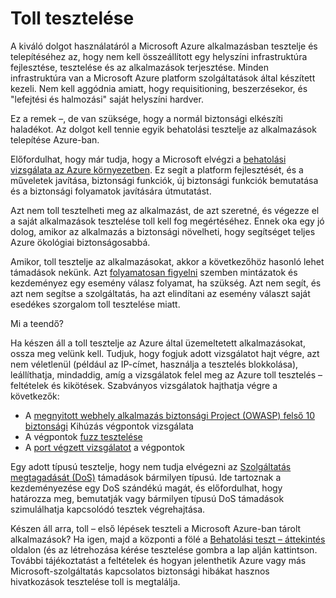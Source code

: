 <properties
   pageTitle="Toll tesztelése |} Microsoft Azure"
   description="A cikk áttekintést nyújt a behatolási (pentest) tesztelésének, és hogyan végre pentest Azure infrastruktúra futó alkalmazás szemben."
   services="security"
   documentationCenter="na"
   authors="YuriDio"
   manager="swadhwa"
   editor="TomSh"/>

<tags
   ms.service="security"
   ms.devlang="na"
   ms.topic="article"
   ms.tgt_pltfrm="na"
   ms.workload="na"
   ms.date="10/25/2016"
   ms.author="yurid"/>

# <a name="pen-testing"></a>Toll tesztelése

A kiváló dolgot használatáról a Microsoft Azure alkalmazásban tesztelje és telepítéséhez az, hogy nem kell összeállított egy helyszíni infrastruktúra fejlesztése, tesztelése és az alkalmazások terjesztése. Minden infrastruktúra van a Microsoft Azure platform szolgáltatások által készített kezeli. Nem kell aggódnia amiatt, hogy requisitioning, beszerzésekor, és "lefejtési és halmozási" saját helyszíni hardver.

Ez a remek –, de van szüksége, hogy a normál biztonsági elkészíti haladékot. Az dolgot kell tennie egyik behatolási tesztelje az alkalmazások telepítése Azure-ban.

Előfordulhat, hogy már tudja, hogy a Microsoft elvégzi a [behatolási vizsgálata az Azure környezetben](https://gallery.technet.microsoft.com/Cloud-Red-Teaming-b837392e). Ez segít a platform fejlesztését, és a műveletek javítása, biztonsági funkciók, új biztonsági funkciók bemutatása és a biztonsági folyamatok javítására útmutatást.

Azt nem toll tesztelheti meg az alkalmazást, de azt szeretné, és végezze el a saját alkalmazások tesztelése toll kell fog megértéséhez. Ennek oka egy jó dolog, amikor az alkalmazás a biztonsági növelheti, hogy segítséget teljes Azure ökológiai biztonságosabbá.

Amikor, toll tesztelje az alkalmazásokat, akkor a következőhöz hasonló lehet támadások nekünk. Azt [folyamatosan figyelni](http://blogs.msdn.com/b/azuresecurity/archive/2015/07/05/best-practices-to-protect-your-azure-deployment-against-cloud-drive-by-attacks.aspx) szemben mintázatok és kezdeményez egy esemény válasz folyamat, ha szükség. Azt nem segít, és azt nem segítse a szolgáltatás, ha azt elindítani az esemény választ saját esedékes szorgalom toll tesztelése miatt.

Mi a teendő?

Ha készen áll a toll tesztelje az Azure által üzemeltetett alkalmazásokat, ossza meg velünk kell. Tudjuk, hogy fogjuk adott vizsgálatot hajt végre, azt nem véletlenül (például az IP-címet, használja a tesztelés blokkolása), leállíthatja, mindaddig, amíg a vizsgálatok felel meg az Azure toll tesztelés – feltételek és kikötések.
Szabványos vizsgálatok hajthatja végre a következők:

- A [megnyitott webhely alkalmazás biztonsági Project (OWASP) felső 10 biztonsági](https://www.owasp.org/index.php/Category:OWASP_Top_Ten_Project) Kihúzás végpontok vizsgálata
- A végpontok [fuzz tesztelése](https://blogs.microsoft.com/cybertrust/2007/09/20/fuzz-testing-at-microsoft-and-the-triage-process/)
- A [port végzett vizsgálatot](https://en.wikipedia.org/wiki/Port_scanner) a végpontok

Egy adott típusú tesztelje, hogy nem tudja elvégezni az [Szolgáltatás megtagadását (DoS)](https://en.wikipedia.org/wiki/Denial-of-service_attack) támadások bármilyen típusú. Ide tartoznak a kezdeményezése egy DoS szándékú magát, és előfordulhat, hogy határozza meg, bemutatják vagy bármilyen típusú DoS támadások szimulálhatja kapcsolódó tesztek végrehajtása.

Készen áll arra, toll – első lépések teszteli a Microsoft Azure-ban tárolt alkalmazások? Ha igen, majd a központi a fölé a [Behatolási teszt – áttekintés](https://security-forms.azure.com/penetration-testing/terms) oldalon (és az létrehozása kérése tesztelése gombra a lap alján kattintson. További tájékoztatást a feltételek és hogyan jelenthetik Azure vagy más Microsoft-szolgáltatás kapcsolatos biztonsági hibákat hasznos hivatkozások tesztelése toll is megtalálja.

